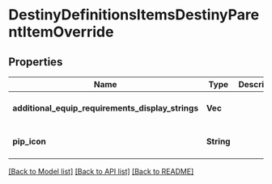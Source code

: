 # DestinyDefinitionsItemsDestinyParentItemOverride

## Properties
Name | Type | Description | Notes
------------ | ------------- | ------------- | -------------
**additional_equip_requirements_display_strings** | **Vec<String>** |  | [optional] [default to null]
**pip_icon** | **String** |  | [optional] [default to null]

[[Back to Model list]](../README.md#documentation-for-models) [[Back to API list]](../README.md#documentation-for-api-endpoints) [[Back to README]](../README.md)


